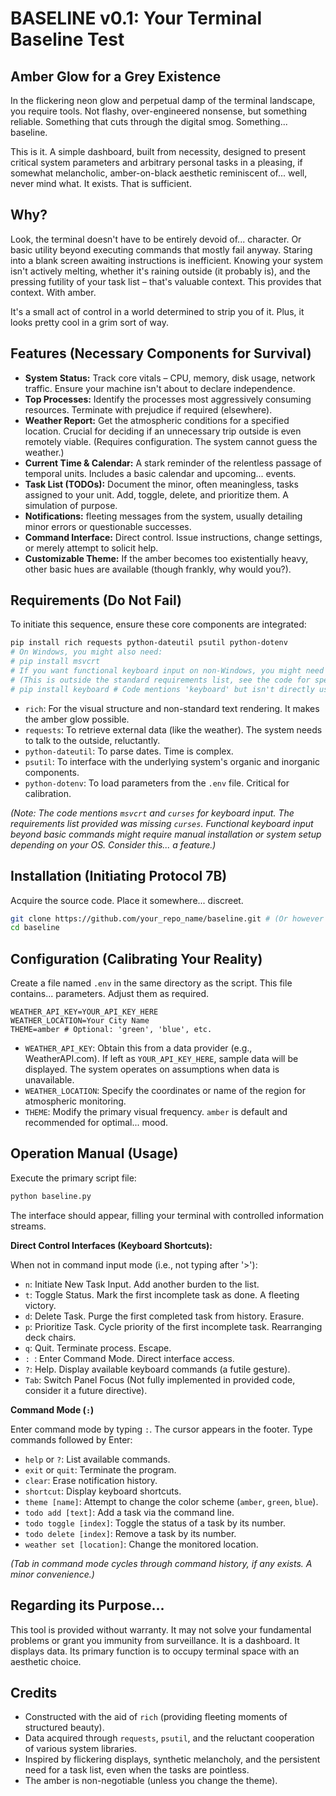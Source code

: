 
# BASELINE v0.1: Your Terminal Baseline Test

## Amber Glow for a Grey Existence

In the flickering neon glow and perpetual damp of the terminal landscape, you require tools. Not flashy, over-engineered nonsense, but something reliable. Something that cuts through the digital smog. Something... baseline.

This is it. A simple dashboard, built from necessity, designed to present critical system parameters and arbitrary personal tasks in a pleasing, if somewhat melancholic, amber-on-black aesthetic reminiscent of... well, never mind what. It exists. That is sufficient.

## Why?

Look, the terminal doesn't have to be entirely devoid of... character. Or basic utility beyond executing commands that mostly fail anyway. Staring into a blank screen awaiting instructions is inefficient. Knowing your system isn't actively melting, whether it's raining outside (it probably is), and the pressing futility of your task list – that's valuable context. This provides that context. With amber.

It's a small act of control in a world determined to strip you of it. Plus, it looks pretty cool in a grim sort of way.

## Features (Necessary Components for Survival)

*   **System Status:** Track core vitals – CPU, memory, disk usage, network traffic. Ensure your machine isn't about to declare independence.
*   **Top Processes:** Identify the processes most aggressively consuming resources. Terminate with prejudice if required (elsewhere).
*   **Weather Report:** Get the atmospheric conditions for a specified location. Crucial for deciding if an unnecessary trip outside is even remotely viable. (Requires configuration. The system cannot guess the weather.)
*   **Current Time & Calendar:** A stark reminder of the relentless passage of temporal units. Includes a basic calendar and upcoming... events.
*   **Task List (TODOs):** Document the minor, often meaningless, tasks assigned to your unit. Add, toggle, delete, and prioritize them. A simulation of purpose.
*   **Notifications:** fleeting messages from the system, usually detailing minor errors or questionable successes.
*   **Command Interface:** Direct control. Issue instructions, change settings, or merely attempt to solicit help.
*   **Customizable Theme:** If the amber becomes too existentially heavy, other basic hues are available (though frankly, why would you?).

## Requirements (Do Not Fail)

To initiate this sequence, ensure these core components are integrated:

```bash
pip install rich requests python-dateutil psutil python-dotenv
# On Windows, you might also need:
# pip install msvcrt
# If you want functional keyboard input on non-Windows, you might need curses.
# (This is outside the standard requirements list, see the code for specifics)
# pip install keyboard # Code mentions 'keyboard' but isn't directly used
```

*   `rich`: For the visual structure and non-standard text rendering. It makes the amber glow possible.
*   `requests`: To retrieve external data (like the weather). The system needs to talk to the outside, reluctantly.
*   `python-dateutil`: To parse dates. Time is complex.
*   `psutil`: To interface with the underlying system's organic and inorganic components.
*   `python-dotenv`: To load parameters from the `.env` file. Critical for calibration.

*(Note: The code mentions `msvcrt` and `curses` for keyboard input. The requirements list provided was missing `curses`. Functional keyboard input beyond basic commands might require manual installation or system setup depending on your OS. Consider this... a feature.)*

## Installation (Initiating Protocol 7B)

Acquire the source code. Place it somewhere... discreet.

```bash
git clone https://github.com/your_repo_name/baseline.git # (Or however you got this)
cd baseline
```

## Configuration (Calibrating Your Reality)

Create a file named `.env` in the same directory as the script. This file contains... parameters. Adjust them as required.

```dotenv
WEATHER_API_KEY=YOUR_API_KEY_HERE
WEATHER_LOCATION=Your City Name
THEME=amber # Optional: 'green', 'blue', etc.
```

*   `WEATHER_API_KEY`: Obtain this from a data provider (e.g., WeatherAPI.com). If left as `YOUR_API_KEY_HERE`, sample data will be displayed. The system operates on assumptions when data is unavailable.
*   `WEATHER_LOCATION`: Specify the coordinates or name of the region for atmospheric monitoring.
*   `THEME`: Modify the primary visual frequency. `amber` is default and recommended for optimal... mood.

## Operation Manual (Usage)

Execute the primary script file:

```bash
python baseline.py
```

The interface should appear, filling your terminal with controlled information streams.

**Direct Control Interfaces (Keyboard Shortcuts):**

When not in command input mode (i.e., not typing after '>'):

*   `n`: Initiate New Task Input. Add another burden to the list.
*   `t`: Toggle Status. Mark the first incomplete task as done. A fleeting victory.
*   `d`: Delete Task. Purge the first completed task from history. Erasure.
*   `p`: Prioritize Task. Cycle priority of the first incomplete task. Rearranging deck chairs.
*   `q`: Quit. Terminate process. Escape.
*   `: `: Enter Command Mode. Direct interface access.
*   `?`: Help. Display available keyboard commands (a futile gesture).
*   `Tab`: Switch Panel Focus (Not fully implemented in provided code, consider it a future directive).

**Command Mode (`:`)**

Enter command mode by typing `:`. The cursor appears in the footer. Type commands followed by Enter:

*   `help` or `?`: List available commands.
*   `exit` or `quit`: Terminate the program.
*   `clear`: Erase notification history.
*   `shortcut`: Display keyboard shortcuts.
*   `theme [name]`: Attempt to change the color scheme (`amber`, `green`, `blue`).
*   `todo add [text]`: Add a task via the command line.
*   `todo toggle [index]`: Toggle the status of a task by its number.
*   `todo delete [index]`: Remove a task by its number.
*   `weather set [location]`: Change the monitored location.

*(Tab in command mode cycles through command history, if any exists. A minor convenience.)*

## Regarding its Purpose...

This tool is provided without warranty. It may not solve your fundamental problems or grant you immunity from surveillance. It is a dashboard. It displays data. Its primary function is to occupy terminal space with an aesthetic choice.

## Credits

*   Constructed with the aid of `rich` (providing fleeting moments of structured beauty).
*   Data acquired through `requests`, `psutil`, and the reluctant cooperation of various system libraries.
*   Inspired by flickering displays, synthetic melancholy, and the persistent need for a task list, even when the tasks are pointless.
*   The amber is non-negotiable (unless you change the theme).